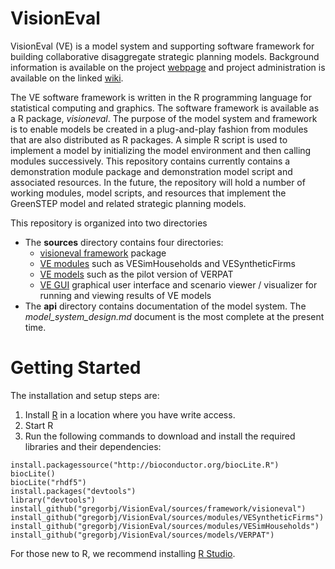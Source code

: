 # VisionEval #
VisionEval (VE) is a model system and supporting software framework for building collaborative disaggregate strategic planning models. Background information is available on the project [webpage](https://gregorbj.github.io/VisionEval/) and project administration is available on the linked [wiki](https://github.com/gregorbj/VisionEval/wiki).

The VE software framework is written in the R programming language for statistical computing and graphics. The software framework is available as a R package, *visioneval*. The purpose of the model system and framework is to enable models be created in a plug-and-play fashion from modules that are also distributed as R packages. A simple R script is used to implement a model by initializing the model environment and then calling modules successively. This repository contains currently contains a demonstration module package and demonstration model script and associated resources. In the future, the repository will hold a number of working modules, model scripts, and resources that implement the GreenSTEP model and related strategic planning models.

This repository is organized into two directories
- The **sources** directory contains four directories:
  - [visioneval framework](http://www.github.com/gregorbj/VisionEval/sources/framework) package
  - [VE modules](http://www.github.com/gregorbj/VisionEval/sources/modules) such as VESimHouseholds and VESyntheticFirms
  - [VE models](http://www.github.com/gregorbj/VisionEval/sources/models) such as the pilot version of VERPAT
  - [VE GUI](http://www.github.com/gregorbj/VisionEval/sources/VEGUI) graphical user interface and scenario viewer / visualizer for running and viewing results of VE models
- The **api** directory contains documentation of the model system. The *model_system_design.md* document is the most complete at the present time.

# Getting Started
The installation and setup steps are:
  1. Install [R](https://cran.r-project.org) in a location where you have write access.
  2. Start R
  3. Run the following commands to download and install the required libraries and their dependencies:

```
install.packagessource("http://bioconductor.org/biocLite.R")
biocLite()
biocLite("rhdf5")
install.packages("devtools")
library("devtools")
install_github("gregorbj/VisionEval/sources/framework/visioneval")
install_github("gregorbj/VisionEval/sources/modules/VESyntheticFirms")
install_github("gregorbj/VisionEval/sources/modules/VESimHouseholds")
install_github("gregorbj/VisionEval/sources/models/VERPAT")
```

For those new to R, we recommend installing [R Studio](https://www.rstudio.com/home/).